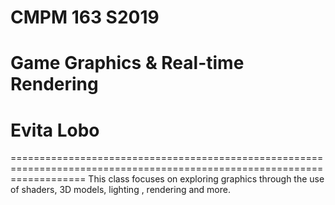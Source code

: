 # CMPM 163 S2019
# Game Graphics & Real-time Rendering
# Evita Lobo
=========================================================================================================================
This class focuses on exploring graphics through the use of shaders, 3D models, lighting , rendering and more.
